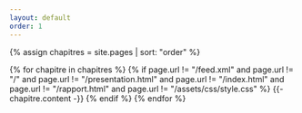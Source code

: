 ```yaml
---
layout: default
order: 1
---
```



{% assign chapitres = site.pages | sort: "order" %}

{% for chapitre in chapitres %}
  {% if page.url != "/feed.xml" and  page.url != "/" and page.url != "/presentation.html" and page.url != "/index.html" and page.url != "/rapport.html" and page.url != "/assets/css/style.css"   %}
    {{- chapitre.content -}}
  {% endif %}
{% endfor %}

